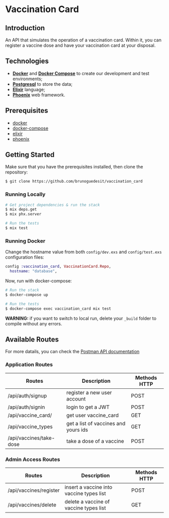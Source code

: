 # Vaccination Card

## Introduction

An API that simulates the operation of a vaccination card. Within it, you can register a vaccine dose and have your vaccination card at your disposal.

## Technologies

- **[Docker](https://docs.docker.com)** and **[Docker Compose](https://docs.docker.com/compose/)** to create our development and test environments;
- **[Postgresql](https://www.postgresql.org/)** to store the data;
- **[Elixir](https://elixir-lang.org/)** language;
- **[Phoenix](https://www.phoenixframework.org/)** web framework.

## Prerequisites

- [docker](https://docs.docker.com/engine/install/ubuntu/)
- [docker-compose](https://docs.docker.com/compose/install/)
- [elixir](https://elixir-lang.org/install.html)
- [phoenix](https://hexdocs.pm/phoenix/installation.html)

## Getting Started

Make sure that you have the prerequisites installed, then clone the repository:
```bash
$ git clone https://github.com/brunoguedesit/vaccination_card
```

### Running Locally

```bash
# Get project dependencies & run the stack
$ mix deps.get
$ mix phx.server

# Run the tests
$ mix test

```

### Running Docker

Change the hostname value from both `config/dev.exs` and `config/test.exs` configuration files:

```elixir
config :vaccination_card, VaccinationCard.Repo,
  hostname: "database",
```

Now, run with docker-compose:

```bash
# Run the stack
$ docker-compose up

# Run the tests
$ docker-compose exec vaccination_card mix test
```
**WARNING:** if you want to switch to local run, delete your `_build` folder to compile without any errors.

## Available Routes

For more datails, you can check the [Postman API documentation](https://documenter.getpostman.com/view/3095470/2sA35LX19A)

### Application Routes

| Routes                  | Description                                  | Methods HTTP |
|------------------------|--------------------------------------------|--------------|
|/api/auth/signup                | register a new user account    |  POST         |
|/api/auth/signin                 | login to get a JWT          | POST         |
|/api/vaccine_card/  | get user vaccine_card                          | GET         |
|/api/vaccine_types  | get a list of vaccines and yours ids   | GET         |
|/api/vaccines/take-dose   | take a dose of a vaccine                      | POST         |


### Admin Access Routes

| Routes                  | Description                                  | Methods HTTP |
|------------------------|--------------------------------------------|--------------|
|/api/vaccines/register                | insert a vaccine into vaccine types list  |  POST         |
|/api/vaccines/delete                 | delete a vaccine of vaccine types list    | GET         |

